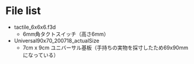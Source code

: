 # File list
 - tactile_6x6x6.f3d
   - 6mm角タクトスイッチ（高さ6mm）
 - Universal90x70_200718_actualSize
   - 7cm x 9cm ユニバーサル基板（手持ちの実物を採寸したため69x90mmになっている）

